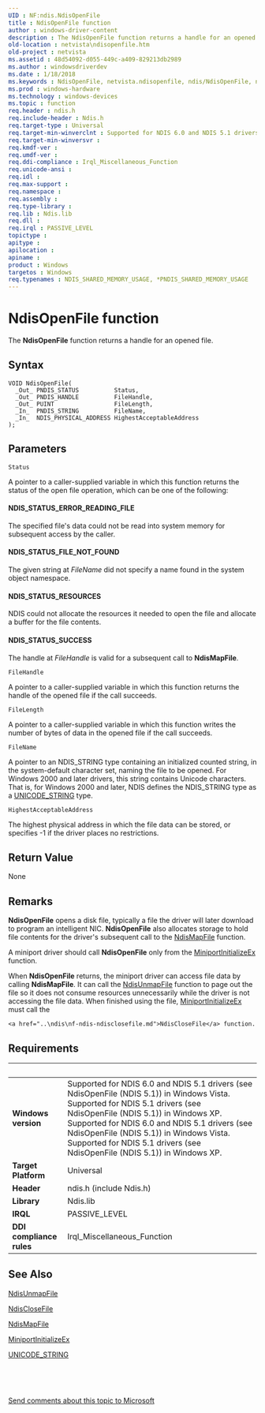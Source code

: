 ```yaml
---
UID : NF:ndis.NdisOpenFile
title : NdisOpenFile function
author : windows-driver-content
description : The NdisOpenFile function returns a handle for an opened file.
old-location : netvista\ndisopenfile.htm
old-project : netvista
ms.assetid : 48d54092-d055-449c-a409-829213db2989
ms.author : windowsdriverdev
ms.date : 1/18/2018
ms.keywords : NdisOpenFile, netvista.ndisopenfile, ndis/NdisOpenFile, ndis_file_ref_0931368e-111b-4b25-a42d-12d0cc5d9d44.xml, NdisOpenFile function [Network Drivers Starting with Windows Vista]
ms.prod : windows-hardware
ms.technology : windows-devices
ms.topic : function
req.header : ndis.h
req.include-header : Ndis.h
req.target-type : Universal
req.target-min-winverclnt : Supported for NDIS 6.0 and NDIS 5.1 drivers (see    NdisOpenFile (NDIS 5.1)) in Windows   Vista. Supported for NDIS 5.1 drivers (see    NdisOpenFile (NDIS 5.1)) in Windows   XP.
req.target-min-winversvr : 
req.kmdf-ver : 
req.umdf-ver : 
req.ddi-compliance : Irql_Miscellaneous_Function
req.unicode-ansi : 
req.idl : 
req.max-support : 
req.namespace : 
req.assembly : 
req.type-library : 
req.lib : Ndis.lib
req.dll : 
req.irql : PASSIVE_LEVEL
topictype : 
apitype : 
apilocation : 
apiname : 
product : Windows
targetos : Windows
req.typenames : NDIS_SHARED_MEMORY_USAGE, *PNDIS_SHARED_MEMORY_USAGE
---
```



# NdisOpenFile function
The
  <b>NdisOpenFile</b> function returns a handle for an opened file.

## Syntax

````
VOID NdisOpenFile(
  _Out_ PNDIS_STATUS          Status,
  _Out_ PNDIS_HANDLE          FileHandle,
  _Out_ PUINT                 FileLength,
  _In_  PNDIS_STRING          FileName,
  _In_  NDIS_PHYSICAL_ADDRESS HighestAcceptableAddress
);
````

## Parameters

`Status`

A pointer to a caller-supplied variable in which this function returns the status of the open file
     operation, which can be one of the following:
     




#### NDIS_STATUS_ERROR_READING_FILE

The specified file's data could not be read into system memory for subsequent access by the
       caller.


#### NDIS_STATUS_FILE_NOT_FOUND

The given string at 
       <i>FileName</i> did not specify a name found in the system object namespace.


#### NDIS_STATUS_RESOURCES

NDIS could not allocate the resources it needed to open the file and allocate a buffer for the
       file contents.


#### NDIS_STATUS_SUCCESS

The handle at 
       <i>FileHandle</i> is valid for a subsequent call to 
       <b>NdisMapFile</b>.

`FileHandle`

A pointer to a caller-supplied variable in which this function returns the handle of the opened
     file if the call succeeds.

`FileLength`

A pointer to a caller-supplied variable in which this function writes the number of bytes of data
     in the opened file if the call succeeds.

`FileName`

A pointer to an NDIS_STRING type containing an initialized counted string, in the system-default
     character set, naming the file to be opened. For Windows 2000 and later drivers, this string contains
     Unicode characters. That is, for Windows 2000 and later, NDIS defines the NDIS_STRING type as a 
     <a href="..\wudfwdm\ns-wudfwdm-_unicode_string.md">UNICODE_STRING</a> type.

`HighestAcceptableAddress`

The highest physical address in which the file data can be stored, or specifies -1 if the driver
     places no restrictions.


## Return Value

None

## Remarks

<b>NdisOpenFile</b> opens a disk file, typically a file the driver will later download to program an
    intelligent NIC. 
    <b>NdisOpenFile</b> also allocates storage to hold file contents for the driver's subsequent call to the 
    <a href="..\ndis\nf-ndis-ndismapfile.md">NdisMapFile</a> function.

A miniport driver should call 
    <b>NdisOpenFile</b> only from the 
    <a href="..\ndis\nc-ndis-miniport_initialize.md">MiniportInitializeEx</a> function.

When 
    <b>NdisOpenFile</b> returns, the miniport driver can access file data by calling 
    <b>NdisMapFile</b>. It can call the 
    <a href="..\ndis\nf-ndis-ndisunmapfile.md">NdisUnmapFile</a> function to page out the file
    so it does not consume resources unnecessarily while the driver is not accessing the file data. When
    finished using the file, 
    <a href="..\ndis\nc-ndis-miniport_initialize.md">MiniportInitializeEx</a> must call the
    
    <a href="..\ndis\nf-ndis-ndisclosefile.md">NdisCloseFile</a> function.

## Requirements
| &nbsp; | &nbsp; |
| ---- |:---- |
| **Windows version** | Supported for NDIS 6.0 and NDIS 5.1 drivers (see    NdisOpenFile (NDIS 5.1)) in Windows   Vista. Supported for NDIS 5.1 drivers (see    NdisOpenFile (NDIS 5.1)) in Windows   XP. Supported for NDIS 6.0 and NDIS 5.1 drivers (see    NdisOpenFile (NDIS 5.1)) in Windows   Vista. Supported for NDIS 5.1 drivers (see    NdisOpenFile (NDIS 5.1)) in Windows   XP. |
| **Target Platform** | Universal |
| **Header** | ndis.h (include Ndis.h) |
| **Library** | Ndis.lib |
| **IRQL** | PASSIVE_LEVEL |
| **DDI compliance rules** | Irql_Miscellaneous_Function |

## See Also

<a href="..\ndis\nf-ndis-ndisunmapfile.md">NdisUnmapFile</a>

<a href="..\ndis\nf-ndis-ndisclosefile.md">NdisCloseFile</a>

<a href="..\ndis\nf-ndis-ndismapfile.md">NdisMapFile</a>

<a href="..\ndis\nc-ndis-miniport_initialize.md">MiniportInitializeEx</a>

<a href="..\wudfwdm\ns-wudfwdm-_unicode_string.md">UNICODE_STRING</a>

 

 

<a href="mailto:wsddocfb@microsoft.com?subject=Documentation%20feedback [netvista\netvista]:%20NdisOpenFile function%20 RELEASE:%20(1/18/2018)&amp;body=%0A%0APRIVACY STATEMENT%0A%0AWe use your feedback to improve the documentation. We don't use your email address for any other purpose, and we'll remove your email address from our system after the issue that you're reporting is fixed. While we're working to fix this issue, we might send you an email message to ask for more info. Later, we might also send you an email message to let you know that we've addressed your feedback.%0A%0AFor more info about Microsoft's privacy policy, see http://privacy.microsoft.com/en-us/default.aspx." title="Send comments about this topic to Microsoft">Send comments about this topic to Microsoft</a>